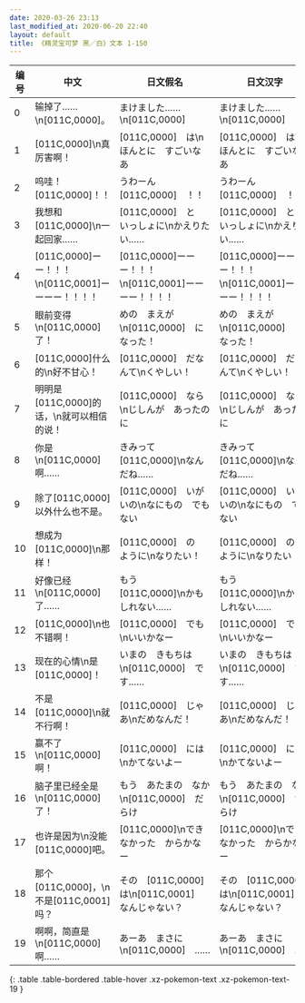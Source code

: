 ```yaml
---
date: 2020-03-26 23:13
last_modified_at: 2020-06-20 22:40
layout: default
title: 《精灵宝可梦 黑／白》文本 1-150
---
```

| 编号 | 中文 | 日文假名 | 日文汉字 |
| ---- | ---- | ---- | --- |
| 0 | 输掉了……\n[011C,0000]。 | まけました……\n[011C,0000] | まけました……\n[011C,0000] |
| 1 | [011C,0000]\n真厉害啊！ | [011C,0000]　は\nほんとに　すごいなあ | [011C,0000]　は\nほんとに　すごいなあ |
| 2 | 呜哇！[011C,0000]！！ | うわーん　[011C,0000]　！！ | うわーん　[011C,0000]　！！ |
| 3 | 我想和[011C,0000]\n一起回家…… | [011C,0000]　と　いっしょに\nかえりたい…… | [011C,0000]　と　いっしょに\nかえりたい…… |
| 4 | [011C,0000]ーー！！！\n[011C,0001]ーーーー！！！！ | [011C,0000]ーーー！！！\n[011C,0001]ーーーー！！！！ | [011C,0000]ーーー！！！\n[011C,0001]ーーーー！！！！ |
| 5 | 眼前变得\n[011C,0000]了！ | めの　まえが\n[011C,0000]　に　なった！ | めの　まえが\n[011C,0000]　に　なった！ |
| 6 | [011C,0000]什么的\n好不甘心！ | [011C,0000]　だなんて\nくやしい！ | [011C,0000]　だなんて\nくやしい！ |
| 7 | 明明是[011C,0000]的话，\n就可以相信的说！ | [011C,0000]　なら\nじしんが　あったのに | [011C,0000]　なら\nじしんが　あったのに |
| 8 | 你是\n[011C,0000]啊…… | きみって　[011C,0000]\nなんだね…… | きみって　[011C,0000]\nなんだね…… |
| 9 | 除了[011C,0000]以外什么也不是。 | [011C,0000]　いがいの\nなにもの　でも　ない | [011C,0000]　いがいの\nなにもの　でも　ない |
| 10 | 想成为[011C,0000]\n那样！ | [011C,0000]　の　ように\nなりたい！ | [011C,0000]　の　ように\nなりたい！ |
| 11 | 好像已经\n[011C,0000]了…… | もう　[011C,0000]\nかも　しれない…… | もう　[011C,0000]\nかも　しれない…… |
| 12 | [011C,0000]\n也不错啊！ | [011C,0000]　でも\nいいかなー | [011C,0000]　でも\nいいかなー |
| 13 | 现在的心情\n是[011C,0000]！ | いまの　きもちは\n[011C,0000]　です…… | いまの　きもちは\n[011C,0000]　です…… |
| 14 | 不是[011C,0000]\n就不行啊！ | [011C,0000]　じゃあ\nだめなんだ！ | [011C,0000]　じゃあ\nだめなんだ！ |
| 15 | 赢不了\n[011C,0000]啊！ | [011C,0000]　には\nかてないよー | [011C,0000]　には\nかてないよー |
| 16 | 脑子里已经全是\n[011C,0000]了！ | もう　あたまの　なか\n[011C,0000]　だらけ | もう　あたまの　なか\n[011C,0000]　だらけ |
| 17 | 也许是因为\n没能[011C,0000]吧。 | [011C,0000]\nできなかった　からかなー | [011C,0000]\nできなかった　からかなー |
| 18 | 那个[011C,0000]，\n不是[011C,0001]吗？ | その　[011C,0000]　は\n[011C,0001]　なんじゃない？ | その　[011C,0000]　は\n[011C,0001]　なんじゃない？ |
| 19 | 啊啊，简直是\n[011C,0000]啊…… | あーあ　まさに\n[011C,0000]　…… | あーあ　まさに\n[011C,0000]　…… |
{: .table .table-bordered .table-hover .xz-pokemon-text .xz-pokemon-text-19 }